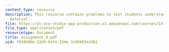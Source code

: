 ```yaml
---
content_type: resource
description: This resource contains problems to test students understanding of course
  material.
file: https://ol-ocw-studio-app-production.s3.amazonaws.com/courses/14-11-putting-social-sciences-to-the-test-field-experiments-in-economics-spring-2006/f658696b32d9bafe254e3c65603e2db2_assignment_8.pdf
file_type: application/pdf
resourcetype: Document
title: assignment_8.pdf
uid: f658696b-32d9-bafe-254e-3c65603e2db2
---
```

